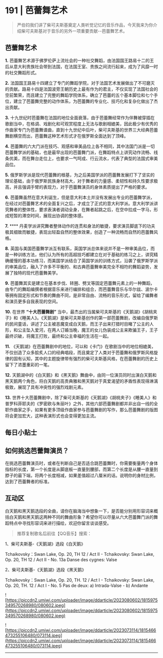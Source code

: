 # 191 | 芭蕾舞艺术

> 严伯钧我们讲了柴可夫斯基奠定人类听觉记忆的音乐作品，今天我来为你介绍柴可夫斯基对于音乐的另外一项重要贡献--芭蕾舞艺术。

## 芭蕾舞艺术

 **1.** 芭蕾舞艺术源于佛罗伦萨上流社会的一种社交舞蹈，由法国国王路易十二的王后从意大利贵族社会带到法国，在法国王室、贵族之间流行起来，成为了风靡一时的社交舞蹈形式。

 **2.** 法国国王路易十四建立了专门的舞蹈学院，对于法国艺术发展做出了不可磨灭的贡献。路易十四是法国波旁王朝历史上最有作为的君主，不仅实现了法国社会的空前繁荣，而且建立了完整的舞蹈学院体系，确立了芭蕾的五个基本脚位和七个手位，建立了芭蕾舞完整的动作体系，为芭蕾舞的专业化、技巧化和复杂化做出了杰出贡献。

 **3.** 十九世纪时芭蕾舞在法国的地位全面衰落，由于芭蕾舞经常作为伴舞被穿插在歌剧当中，在格调、戏剧化和可观赏程度上无法与歌剧相媲美，因此极少有优秀的作曲家专门为芭蕾舞谱曲，直到十九世纪中后叶，柴可夫斯基的世界三大经典芭蕾舞剧横空而出，芭蕾舞这种艺术形式才在俄罗斯全面达到了顶峰。

 **4.** 芭蕾舞的六大门派在技巧、观感和审美品位上各不相同，其中法国门派是一切芭蕾舞学派的基础，也是最早出现的芭蕾舞门派，在舞蹈特点上讲究动作流畅、线条优美，而在舞台走位上，也要求一气呵成、行云流水，代表了典型的法国式审美品位。

 **5.** 俄罗斯学派是现代芭蕾舞的根基，为之后美国学派的芭蕾舞发展打下了坚实的理论基础，由于俄罗斯民族身材高大，对于舞者的力量感、柔韧性和持久性要求极高，并且强调手臂的表现力，对于芭蕾舞演员的身体素质提出了严格的要求。

 **6.** 芭蕾舞虽然在意大利诞生，但是意大利本土并没有发展出专业的芭蕾舞学派，在经过对芭蕾舞艺术的全面复兴之后，才成立了正式的意大利学派。意大利学派讲究舞者的整体性，要求表演者调动全身，在舞者起跳之后，在空中拉成一字马，形成短暂的滞空时间，展现出协调的整体感。

 **7.**  **** 丹麦学派讲究舞者整体动作的连贯和身法的敏捷，要求演员脚底下的功夫极其细致而敏捷，表现出轻盈自然的整体效果，创造了一种流畅而自然的芭蕾舞风格。

 **8.** 英国与美国芭蕾舞学派互有联系，英国学派总体来说并不是一种审美品位，而是一种训练方法，他们认为所有的高超技巧都建立在对于基础的练习之上，讲究精确缓慢的基本功练习，而美国学派结合了英国学派的训练方式，沿袭了俄罗斯学派的审美品位，融入了许多不平衡的、和古典芭蕾舞审美完全不相符的舞蹈姿势，发展了独特的现代芭蕾舞美学。

 **9.** 芭蕾舞其实是建立在基本步伐、转圈、劈叉等固定芭蕾舞元素上的一种舞蹈，由专门的舞蹈编撰者根据音乐来进行编排和组合，而芭蕾舞音乐与华尔兹、波尔卡等拥有固定形式和节奏的舞曲不同，是非常自由、流畅的音乐形式，留给了编舞者和演员更多自我表现的空间。

 **10.** 在世界 **“十大芭蕾舞剧”** 当中，最杰出的当属柴可夫斯基的《天鹅湖》《胡桃夹子》和《睡美人》。《天鹅湖》是柴可夫斯基创作的第一部芭蕾舞剧，改编自俄罗斯的民间童话，讲述了公主被恶魔变成白天鹅，而王子出来打猎时目睹了公主的人形，和公主坠入爱河，在两人订婚当晚，魔王的女儿伪装成公主来欺骗王子，王子最终识破，将魔王打败，最终和公主幸福的生活在一起。

 **11.** 《天鹅湖》在芭蕾舞剧中的地位，可以和《卡门》在歌剧当中的地位相媲美，不仅创造了众多脍炙人口的经典唱段，而且奠定了人类对于芭蕾舞和俄罗斯风格旋律的固有认知，其中的主题旋律带有强烈的柴可夫斯基风格，在芭蕾舞剧的历史上留下了浓墨重彩的一笔。

 **12.** 天鹅湖中的《白天鹅》和《黑天鹅》舞曲中，由同一位演员同时出演白天鹅和黑天鹅两个角色，将白天鹅的高贵典雅和黑天鹅对于真爱渴望的矛盾性表现得淋漓极致，展现了具有冲突性的强烈戏剧元素。

 **13.** 世界十大芭蕾舞剧中，除了柴可夫斯基的《天鹅湖》《胡桃夹子》《睡美人》和普罗科菲耶夫的《罗密欧与朱丽叶》之外，其他六部芭蕾舞剧都并非出自一线的全职作曲家之手，如果有更多顶级作曲家参与芭蕾舞剧的写作，那么芭蕾舞剧的版图将会更加宏大，这种表演形式也会变得更加主流。

## 每日小贴士

## 如何挑选芭蕾舞演员？

在挑选芭蕾舞演员时，或者在判断自己是否适合跳芭蕾舞时，你需要衡量两个身体指标的长度，第一个长度是从脚底板一直量到腰部，而第二个长度是从腰一直量到脖子的最下端，将两个长度相减，如果差值超过八厘米的话。说明你的身材比例，达到了芭蕾舞者的标准。

## 互动区

白天鹅和黑天鹅选段的全曲，请你在脑海当中想象一下，是否能分别用形容词来概括白天鹅和黑天鹅这两种不同的舞曲形象？希望你可以尽量从六大芭蕾舞门派的舞蹈特点中寻找形容词来进行描绘，欢迎你留言谈谈感受。

> 推荐复制歌名后前往【QQ音乐】搜索：

1、柴可夫斯基-《天鹅湖》选段《白天鹅》

Tchaikovsky：Swan Lake, Op. 20, TH 12 / Act II - Tchaikovsky: Swan Lake, Op. 20, TH 12 / Act II - No. 13a Danse des cygnes: Valse 

2、柴可夫斯基-《天鹅湖》选段《黑天鹅》

Tchaikovsky：Swan Lake, Op. 20, TH. 12 / Act I - Tchaikovsky: Swan Lake, Op. 20, TH. 12 / Act I - No. 5 Pas de deux: a) Intrada-Valse - b) Andante 

![https://piccdn2.umiwi.com/uploader/image/ddarticle/2023080602/1815975349570268980/080602.jpeg](https://piccdn2.umiwi.com/uploader/image/ddarticle/2023080602/1815975349570268980/080602.jpeg)

![https://piccdn2.umiwi.com/uploader/image/ddarticle/2023073114/1815466473255106480/073114.jpeg](https://piccdn2.umiwi.com/uploader/image/ddarticle/2023073114/1815466473255106480/073114.jpeg)

---
